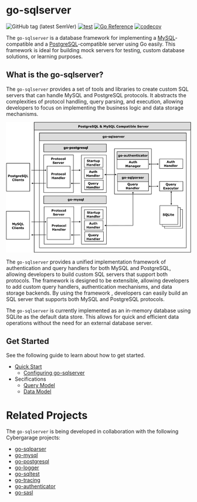 # go-sqlserver

![GitHub tag (latest SemVer)](https://img.shields.io/github/v/tag/cybergarage/go-sqlserver)
[![test](https://github.com/cybergarage/go-sqlserver/actions/workflows/make.yml/badge.svg)](https://github.com/cybergarage/go-sqlserver/actions/workflows/make.yml)
[![Go Reference](https://pkg.go.dev/badge/github.com/cybergarage/go-sqlserver.svg)](https://pkg.go.dev/github.com/cybergarage/go-sqlserver) [![codecov](https://codecov.io/gh/cybergarage/go-sqlserver/graph/badge.svg?token=2RYOJPQRDM)](https://codecov.io/gh/cybergarage/go-sqlserver)

The `go-sqlserver` is a database framework for implementing a [MySQL](https://www.mysql.com/)-compatible and a [PostgreSQL](https://www.postgresql.org/)-compatible server using Go easily.
This framework is ideal for building mock servers for testing, custom database solutions, or learning purposes.

## What is the go-sqlserver?

The `go-sqlserver` provides a set of tools and libraries to create custom SQL servers that can handle MySQL and PostgreSQL protocols. It abstracts the complexities of protocol handling, query parsing, and execution, allowing developers to focus on implementing the business logic and data storage mechanisms.

![](doc/img/framework.png)

The `go-sqlserver` provides a unified implementation framework of authentication and query handlers for both MySQL and PostgreSQL, allowing developers to build custom SQL servers that support both protocols. The framework is designed to be extensible, allowing developers to add custom query handlers, authentication mechanisms, and data storage backends.
By using the framework , developers can easily build an SQL server that supports both MySQL and PostgreSQL protocols.

The `go-sqlserver` is currently implemented as an in-memory database using SQLite as the default data store. This allows for quick and efficient data operations without the need for an external database server.

## Get Started

See the following guide to learn about how to get started.

- [Quick Start](doc/quick-start.md)
  - [Configuring go-sqlserver](doc/configuring.md)
- Secifications
  - [Query Model](doc/query_model.md)
  - [Data Model](doc/data_model.md)

# Related Projects

The `go-sqlserver` is being developed in collaboration with the following Cybergarage projects:

- [go-sqlparser](https://github.com/cybergarage/go-sqlparser)
- [go-mysql](https://github.com/cybergarage/go-mysql)
- [go-postgresql](https://github.com/cybergarage/go-postgresql)
- [go-logger](https://github.com/cybergarage/go-logger)
- [go-sqltest](https://github.com/cybergarage/go-sqltest)
- [go-tracing](https://github.com/cybergarage/go-tracing)
- [go-authenticator](https://github.com/cybergarage/go-authenticator)
- [go-sasl](https://github.com/cybergarage/go-sasl)
